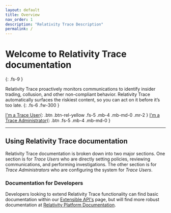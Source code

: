 ```yaml
---
layout: default
title: Overview
nav_order: 1
description: "Relativity Trace Description"
permalink: /
---
```


# Welcome to Relativity Trace documentation
{: .fs-9 }

Relativity Trace proactively monitors communications to identify insider trading, collusion, and other non-compliant behavior. Relativity Trace automatically surfaces the riskiest content, so you can act on it before it’s too late.
{: .fs-6 .fw-300 }

[I'm a Trace User](user_guide.md){: .btn .btn-rel-yellow .fs-5 .mb-4 .mb-md-0 .mr-2 } [I'm a Trace Administrator](/administrator_guide.md){: .btn .fs-5 .mb-4 .mb-md-0 }

---

## Using Relativity Trace documentation

Relativity Trace documentation is broken down into two major sections. One section is for *Trace Users* who are directly setting policies, reviewing communications, and performing investigations. The other section is for *Trace Administrators* who are configuring the system for *Trace Users*.

### Documentation for Developers

Developers looking to extend Relativity Trace functionality can find basic documentation within our [Extensible API's](/proactive_ingestion_api_documentation.md) page, but will find more robust documentation at [Relativity Platform Documentation](https://platform.relativity.com/).